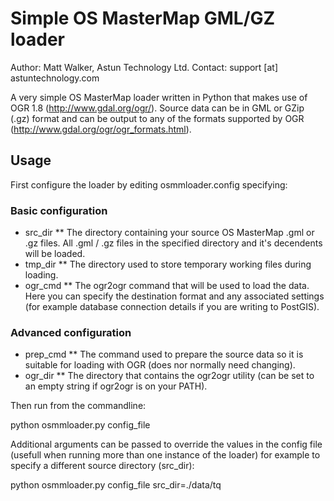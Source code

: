 # Simple OS MasterMap GML/GZ loader #

Author: Matt Walker, Astun Technology Ltd.
Contact: support [at] astuntechnology.com

A very simple OS MasterMap loader written in Python that makes use of OGR 1.8 (http://www.gdal.org/ogr/). Source data can be in GML or GZip (.gz) format and can be output to any of the formats supported by OGR (http://www.gdal.org/ogr/ogr_formats.html).

## Usage ##

First configure the loader by editing osmmloader.config specifying:

### Basic configuration ###

* src_dir
** The directory containing your source OS MasterMap .gml or .gz files. All .gml / .gz files in the specified directory and it's decendents will be loaded.
* tmp_dir
** The directory used to store temporary working files during loading.
* ogr_cmd
** The ogr2ogr command that will be used to load the data. Here you can specify the destination format and any associated settings (for example database connection details if you are writing to PostGIS).

### Advanced configuration ###

* prep_cmd
** The command used to prepare the source data so it is suitable for loading with OGR (does nor normally need changing).
* ogr_dir
** The directory that contains the ogr2ogr utility (can be set to an empty string if ogr2ogr is on your PATH).

Then run from the commandline:

python osmmloader.py config_file

Additional arguments can be passed to override the values in the config file (usefull when running more than one instance of the loader) for example to specify a different source directory (src_dir):

python osmmloader.py config_file src_dir=./data/tq

